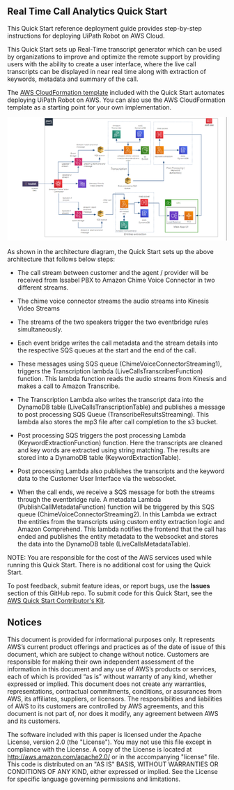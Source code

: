 ## Real Time Call Analytics Quick Start

This Quick Start reference deployment guide provides step-by-step instructions for deploying UiPath Robot on AWS Cloud.

This Quick Start sets up Real-Time transcript generator which can be used by organizations to improve and optimize the remote support by providing users with the ability to create a user interface, where the live call transcripts can be displayed in near real time along with extraction of keywords, metadata and summary of the call.

The [AWS CloudFormation template](https://console.aws.amazon.com/cloudformation/home?region=us-east-1#/stacks/create/template?stackName=realtime&templateURL=https://aws-quickstart.s3.amazonaws.com/quickstart-quantiphi-realtime-analytics/templates/analytics-main.template.yaml) included with the Quick Start automates deploying UiPath Robot on AWS. You can also use the AWS CloudFormation template as a starting point for your own implementation.

![Quick Start architecture for UiPath Robot on AWS](./docs/images/quantiphi-architecture-diagram.png)

As shown in the architecture diagram, the Quick Start sets up the above architecture that follows below steps:
* The call stream between customer and the agent / provider will be received from Issabel PBX to Amazon Chime Voice Connector in two different streams.

* The chime voice connector streams the audio streams into Kinesis Video Streams

* The streams of the two speakers trigger the two eventbridge rules simultaneously.

* Each event bridge writes the call metadata and the stream details into the respective SQS queues at the start and the end of the call.

* These messages using SQS queue (ChimeVoiceConnectorStreaming1), triggers the Transcription lambda (LiveCallsTranscriberFunction) function. This lambda function reads the audio streams from Kinesis and makes a call to Amazon Transcribe.

* The Transcription Lambda also writes the transcript data into the DynamoDB table (LiveCallsTranscriptionTable) and publishes a message to post processing SQS Queue (TranscribeResultsStreaming). This lambda also stores the mp3 file after call completion to the s3 bucket.

* Post processing SQS triggers the post processing Lambda (KeywordExtractionFunction) function. Here the transcripts are cleaned and key words are extracted using string matching. The results are stored into a DynamoDB table (KeywordExtractionTable).

* Post processing Lambda also publishes the transcripts and the keyword data to the Customer User Interface via the websocket.

* When the call ends, we receive a SQS message for both the streams through the eventbridge rule. A metadata Lambda (PublishCallMetadataFunction) function will be triggered by this SQS queue (ChimeVoiceConnectorStreaming2). In this Lambda we extract the entities from the transcripts using custom entity extraction logic and Amazon Comprehend. This lambda notifies the frontend that the call has ended and publishes the entity metadata to the websocket and stores the data into the DynamoDB table (LiveCallsMetadataTable).

NOTE: You are responsible for the cost of the AWS services used while running this Quick Start. There is no additional cost for using the Quick Start.

To post feedback, submit feature ideas, or report bugs, use the **Issues** section of this GitHub repo. 
To submit code for this Quick Start, see the [AWS Quick Start Contributor's Kit](https://aws-quickstart.github.io/).

## Notices
This document is provided for informational purposes only. It represents AWS’s current product offerings and practices as of the date of issue of this document, which are subject to change without notice. Customers are responsible for making their own independent assessment of the information in this document and any use of AWS’s products or services, each of which is provided “as is” without warranty of any kind, whether expressed or implied. This document does not create any warranties, representations, contractual commitments, conditions, or assurances from AWS, its affiliates, suppliers, or licensors. The responsibilities and liabilities of AWS to its customers are controlled by AWS agreements, and this document is not part of, nor does it modify, any agreement between AWS and its customers.

The software included with this paper is licensed under the Apache License, version 2.0 (the "License"). You may not use this file except in compliance with the License. A copy of the License is located at http://aws.amazon.com/apache2.0/ or in the accompanying "license" file. This code is distributed on an "AS IS" BASIS, WITHOUT WARRANTIES OR CONDITIONS OF ANY KIND, either expressed or implied. See the License for specific language governing permissions and limitations.